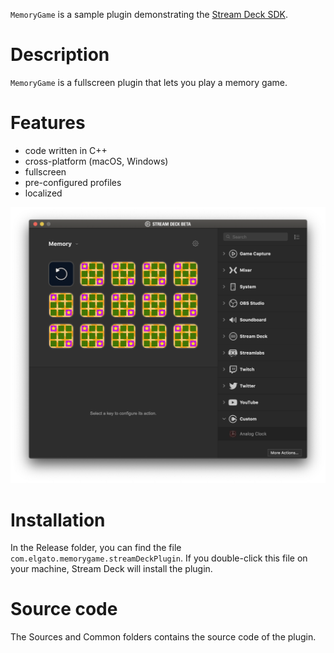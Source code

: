 
`MemoryGame` is a sample plugin demonstrating the [Stream Deck SDK](https://developer.elgato.com/documentation/stream-deck/).


# Description

`MemoryGame` is a fullscreen plugin that lets you play a memory game.


# Features

- code written in C++
- cross-platform (macOS, Windows)
- fullscreen
- pre-configured profiles
- localized

![](screenshot.png)


# Installation

In the Release folder, you can find the file `com.elgato.memorygame.streamDeckPlugin`. If you double-click this file on your machine, Stream Deck will install the plugin.


# Source code

The Sources and Common folders contains the source code of the plugin.

